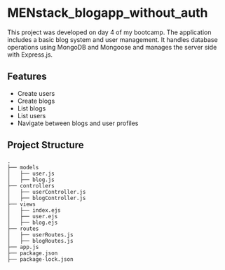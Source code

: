 # MENstack_blogapp_without_auth
This project was developed on day 4 of my bootcamp. The application includes a basic blog system and user management. It handles database operations using MongoDB and Mongoose and manages the server side with Express.js.


## Features

- Create users
- Create blogs
- List blogs
- List users
- Navigate between blogs and user profiles

## Project Structure

```plaintext
.
├── models
│   ├── user.js
│   ├── blog.js
├── controllers
│   ├── userController.js
│   ├── blogController.js
├── views
│   ├── index.ejs
│   ├── user.ejs
│   ├── blog.ejs
├── routes
│   ├── userRoutes.js
│   ├── blogRoutes.js
├── app.js
├── package.json
├── package-lock.json
